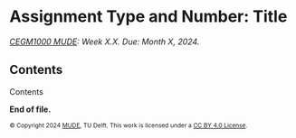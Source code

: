 # Assignment Type and Number: Title

*[CEGM1000 MUDE](http://mude.citg.tudelft.nl/): Week X.X. Due: Month X, 2024.*

## Contents

Contents




**End of file.**

<span style="font-size: 75%">
&copy; Copyright 2024 <a rel="MUDE" href="http://mude.citg.tudelft.nl/">MUDE</a>, TU Delft. This work is licensed under a <a rel="license" href="http://creativecommons.org/licenses/by/4.0/">CC BY 4.0 License</a>.